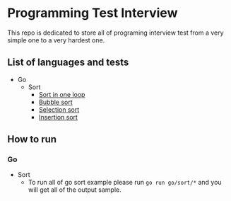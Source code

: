 # Programming Test Interview

This repo is dedicated to store all of programing interview test from a very simple one to a very hardest one.

## List of languages and tests

- Go
  - Sort
    - [Sort in one loop](https://github.com/insomnius/programming-test-interview/blob/master/go/sort-in-one-loop.go)
    - [Bubble sort](https://github.com/insomnius/programming-test-interview/blob/master/go/bubble-sort.go)
    - [Selection sort](https://github.com/insomnius/programming-test-interview/blob/master/go/selection-sort.go)
    - [Insertion sort](https://github.com/insomnius/programming-test-interview/blob/master/go/insertion-sort.go)

## How to run

### Go

- Sort
  - To run all of go sort example please run `go run go/sort/*` and you will get all of the output sample.